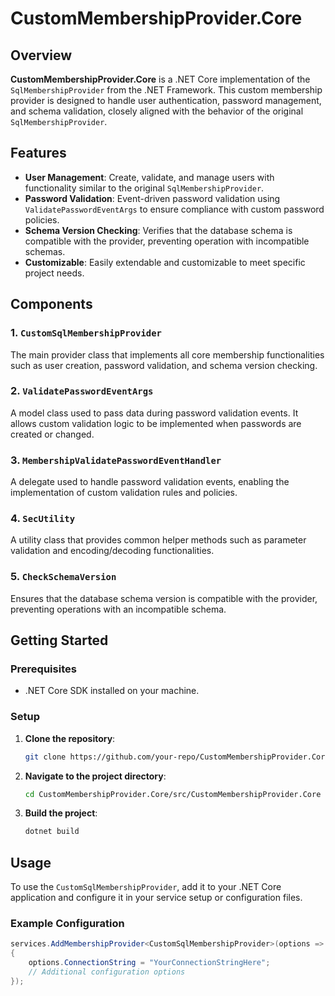 # CustomMembershipProvider.Core

## Overview

**CustomMembershipProvider.Core** is a .NET Core implementation of the `SqlMembershipProvider` from the .NET Framework. This custom membership provider is designed to handle user authentication, password management, and schema validation, closely aligned with the behavior of the original `SqlMembershipProvider`.

## Features

- **User Management**: Create, validate, and manage users with functionality similar to the original `SqlMembershipProvider`.
- **Password Validation**: Event-driven password validation using `ValidatePasswordEventArgs` to ensure compliance with custom password policies.
- **Schema Version Checking**: Verifies that the database schema is compatible with the provider, preventing operation with incompatible schemas.
- **Customizable**: Easily extendable and customizable to meet specific project needs.

## Components

### 1. `CustomSqlMembershipProvider`
The main provider class that implements all core membership functionalities such as user creation, password validation, and schema version checking.

### 2. `ValidatePasswordEventArgs`
A model class used to pass data during password validation events. It allows custom validation logic to be implemented when passwords are created or changed.

### 3. `MembershipValidatePasswordEventHandler`
A delegate used to handle password validation events, enabling the implementation of custom validation rules and policies.

### 4. `SecUtility`
A utility class that provides common helper methods such as parameter validation and encoding/decoding functionalities.

### 5. `CheckSchemaVersion`
Ensures that the database schema version is compatible with the provider, preventing operations with an incompatible schema.

## Getting Started

### Prerequisites

- .NET Core SDK installed on your machine.

### Setup

1. **Clone the repository**:
    ```bash
    git clone https://github.com/your-repo/CustomMembershipProvider.Core.git
    ```

2. **Navigate to the project directory**:
    ```bash
    cd CustomMembershipProvider.Core/src/CustomMembershipProvider.Core
    ```

3. **Build the project**:
    ```bash
    dotnet build
    ```

## Usage

To use the `CustomSqlMembershipProvider`, add it to your .NET Core application and configure it in your service setup or configuration files. 

### Example Configuration

```csharp
services.AddMembershipProvider<CustomSqlMembershipProvider>(options =>
{
    options.ConnectionString = "YourConnectionStringHere";
    // Additional configuration options
});
```

